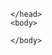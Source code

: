 <html>  
    <head>
        
    </head>
    <body>           
<script>
   const modbus = [{
    "marca": "Khomp",
    "modelo": "IED302",
    "Tipo": "conversor",
    "Aplicação": "Sistemas solares",
    "Cliente": "TRT da 4 Região"
}]

    const encodedData = encodeURIComponent(JSON.stringify(modbus))
       
    fetch('https://thiago-ito.github.io/Thiago-Ito-Publico/modelos${encodedData}')
    .then(res => res.text())
    .then(res => console.log(res))
    .catch(err => console.error(err))
</script>

    </body>
</html>
